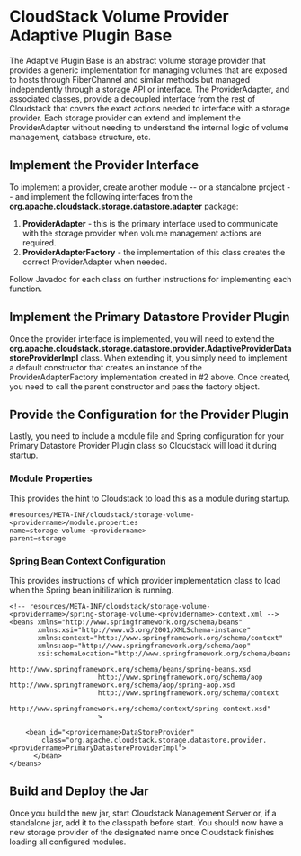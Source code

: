# CloudStack Volume Provider Adaptive Plugin Base

The Adaptive Plugin Base is an abstract volume storage provider that
provides a generic implementation for managing volumes that are exposed
to hosts through FiberChannel and similar methods but managed independently
through a storage API or interface.  The ProviderAdapter, and associated
classes, provide a decoupled interface from the rest of
Cloudstack that covers the exact actions needed
to interface with a storage provider.  Each storage provider can extend
and implement the ProviderAdapter without needing to understand the internal
logic of volume management, database structure, etc.

## Implement the Provider Interface
To implement a provider, create another module -- or a standalone project -- 
and implement the following interfaces from the **org.apache.cloudstack.storage.datastore.adapter** package:

1. **ProviderAdapter** - this is the primary interface used to communicate with the storage provider when volume management actions are required.
2. **ProviderAdapterFactory** - the implementation of this class creates the correct ProviderAdapter when needed.

Follow Javadoc for each class on further instructions for implementing each function.

## Implement the Primary Datastore Provider Plugin
Once the provider interface is implemented, you will need to extend the **org.apache.cloudstack.storage.datastore.provider.AdaptiveProviderDatastoreProviderImpl** class.  When extending it, you simply need to implement a default
constructor that creates an instance of the ProviderAdapterFactory implementation created in #2 above.  Once created, you need to call the parent constructor and pass the factory object.

## Provide the Configuration for the Provider Plugin
Lastly, you need to include a module file and Spring configuration for your Primary Datastore Provider Plugin class so Cloudstack will load it during startup.  

### Module Properties
This provides the hint to Cloudstack to load this as a module during startup.  
```
#resources/META-INF/cloudstack/storage-volume-<providername>/module.properties
name=storage-volume-<providername>
parent=storage
```
### Spring Bean Context Configuration
This provides instructions of which provider implementation class to load when the Spring bean initilization is running.
```
<!-- resources/META-INF/cloudstack/storage-volume-<providername>/spring-storage-volume-<providername>-context.xml -->
<beans xmlns="http://www.springframework.org/schema/beans"
       xmlns:xsi="http://www.w3.org/2001/XMLSchema-instance"
       xmlns:context="http://www.springframework.org/schema/context"
       xmlns:aop="http://www.springframework.org/schema/aop"
       xsi:schemaLocation="http://www.springframework.org/schema/beans
                      http://www.springframework.org/schema/beans/spring-beans.xsd
                      http://www.springframework.org/schema/aop http://www.springframework.org/schema/aop/spring-aop.xsd
                      http://www.springframework.org/schema/context
                      http://www.springframework.org/schema/context/spring-context.xsd"
                      >

    <bean id="<providername>DataStoreProvider"
        class="org.apache.cloudstack.storage.datastore.provider.<providername>PrimaryDatastoreProviderImpl">
	  </bean>
</beans>
```
## Build and Deploy the Jar
Once you build the new jar, start Cloudstack Management Server or, if a standalone jar, add it to the classpath before start.  You should now have a new storage provider of the designated name once Cloudstack finishes loading
all configured modules.